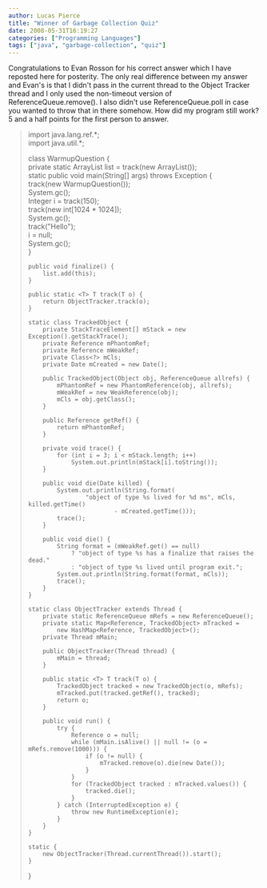 ```yaml
---
author: Lucas Pierce
title: "Winner of Garbage Collection Quiz"
date: 2008-05-31T16:19:27
categories: ["Programming Languages"]
tags: ["java", "garbage-collection", "quiz"]
---
```


Congratulations to Evan Rosson for his correct answer which I have reposted here for posterity. The only real difference between my answer and Evan's is that I didn't pass in the current thread to the Object Tracker thread and I only used the non-timeout version of ReferenceQueue.remove(). I also didn't use ReferenceQueue.poll in case you wanted to throw that in there somehow. How did my program still work? 5 and a half points for the first person to answer.  
  
> import java.lang.ref.\*;  
> import java.util.\*;  
>   
> class WarmupQuestion {  
>     private static ArrayList list = track(new ArrayList());  
>     static public void main(String[] args) throws Exception {  
>         track(new WarmupQuestion());  
>         System.gc();  
>         Integer i = track(150);  
>         track(new int[1024 \* 1024]);  
>         System.gc();  
>         track("Hello");  
>         i = null;  
>         System.gc();  
>     }  
>   
>     public void finalize() {  
>         list.add(this);  
>     }  
>   
>     public static <T> T track(T o) {  
>         return ObjectTracker.track(o);  
>     }  
>   
>     static class TrackedObject {  
>         private StackTraceElement[] mStack = new Exception().getStackTrace();  
>         private Reference mPhantomRef;  
>         private Reference mWeakRef;  
>         private Class<?> mCls;  
>         private Date mCreated = new Date();  
>   
>         public TrackedObject(Object obj, ReferenceQueue allrefs) {  
>             mPhantomRef = new PhantomReference(obj, allrefs);  
>             mWeakRef = new WeakReference(obj);  
>             mCls = obj.getClass();  
>         }  
>   
>         public Reference getRef() {  
>             return mPhantomRef;  
>         }  
>   
>         private void trace() {  
>             for (int i = 3; i < mStack.length; i++)  
>                 System.out.println(mStack[i].toString());  
>         }  
>   
>         public void die(Date killed) {  
>             System.out.println(String.format(  
>                     "object of type %s lived for %d ms", mCls, killed.getTime()  
>                             - mCreated.getTime()));  
>             trace();  
>         }  
>   
>         public void die() {  
>             String format = (mWeakRef.get() == null)   
>                 ? "object of type %s has a finalize that raises the dead."  
>                 : "object of type %s lived until program exit.";  
>             System.out.println(String.format(format, mCls));  
>             trace();  
>         }  
>     }  
>   
>     static class ObjectTracker extends Thread {  
>         private static ReferenceQueue mRefs = new ReferenceQueue();  
>         private static Map<Reference, TrackedObject> mTracked =   
>             new HashMap<Reference, TrackedObject>();  
>         private Thread mMain;  
>   
>         public ObjectTracker(Thread thread) {  
>             mMain = thread;  
>         }  
>   
>         public static <T> T track(T o) {  
>             TrackedObject tracked = new TrackedObject(o, mRefs);  
>             mTracked.put(tracked.getRef(), tracked);  
>             return o;  
>         }  
>   
>         public void run() {  
>             try {  
>                 Reference o = null;  
>                 while (mMain.isAlive() || null != (o = mRefs.remove(1000))) {  
>                     if (o != null) {  
>                         mTracked.remove(o).die(new Date());  
>                     }  
>                 }  
>                 for (TrackedObject tracked : mTracked.values()) {  
>                     tracked.die();  
>                 }  
>             } catch (InterruptedException e) {  
>                 throw new RuntimeException(e);  
>             }  
>         }  
>     }  
>   
>     static {  
>         new ObjectTracker(Thread.currentThread()).start();  
>     }  
> }
